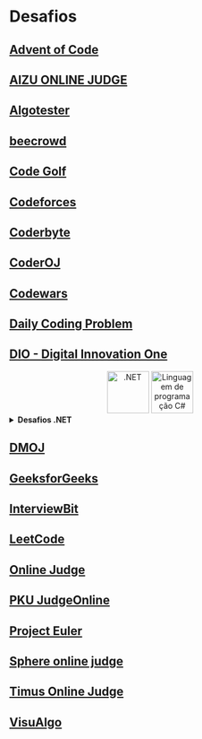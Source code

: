 # Desafios

## [Advent of Code](https://adventofcode.com/)
## [AIZU ONLINE JUDGE](https://judge.u-aizu.ac.jp/)
## [Algotester](https://algotester.com/)
## [beecrowd](https://beecrowd.com/)
## [Code Golf](https://code.golf/)
## [Codeforces](https://codeforces.com/)
## [Coderbyte](https://coderbyte.com/)
## [CoderOJ](https://coderoj.com/)
## [Codewars](https://www.codewars.com/)
## [Daily Coding Problem](https://www.dailycodingproblem.com/)
## [DIO - Digital Innovation One](https://www.dio.me/)

<div align="center">
  <img src="https://www.vectorlogo.zone/logos/dotnet/dotnet-official.svg" width="75" alt=".NET"/>
  <img src="https://cdn.jsdelivr.net/gh/devicons/devicon/icons/csharp/csharp-original.svg" width="75" alt="Linguagem de programação C#"/>
</div>

<details>
  <summary><strong>Desafios .NET</strong></summary>

| Desafio | Linguagem | Status |
| :-: | :-: | :-: |
| Construindo um sistema para um estacionamento | C# | ✔️ |
| Construindo um sistema de hospedagem de um hotel | C# | ✔️ |
| Explorando Análise de Recursos Humanos com Desafios de Código | C# | ✔️ |
| Avaliando o Desempenho Anual dos Funcionários | C# | ✔️ |
| Calculando a Folha de Pagamento | C# | ✔️ |
| Criando um Sistema e Abstraindo um Celular com POO | C# | ✔️ |
  
</details>

## [DMOJ](https://dmoj.ca/)
## [GeeksforGeeks](https://www.geeksforgeeks.org/)
## [InterviewBit](https://www.interviewbit.com/)
## [LeetCode](https://leetcode.com/)
## [Online Judge](https://onlinejudge.org/)
## [PKU JudgeOnline](http://poj.org/)
## [Project Euler](https://projecteuler.net/)
## [Sphere online judge](https://www.spoj.com/)
## [Timus Online Judge](https://acm.timus.ru/)
## [VisuAlgo](https://visualgo.net/)


